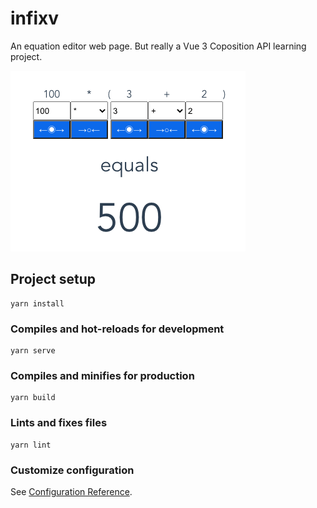 # infixv
An equation editor web page.
But really a Vue 3 Coposition API learning project.

![alt text](https://github.com/dcmorse/infixv/blob/master/screen-shot.png "screenshot of 100*(3+2)")

## Project setup
```
yarn install
```

### Compiles and hot-reloads for development
```
yarn serve
```

### Compiles and minifies for production
```
yarn build
```

### Lints and fixes files
```
yarn lint
```

### Customize configuration
See [Configuration Reference](https://cli.vuejs.org/config/).
